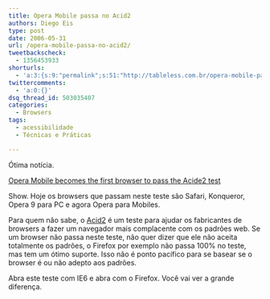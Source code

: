 ```yaml
---
title: Opera Mobile passa no Acid2
authors: Diego Eis
type: post
date: 2006-05-31
url: /opera-mobile-passa-no-acid2/
tweetbackscheck:
  - 1356453933
shorturls:
  - 'a:3:{s:9:"permalink";s:51:"http://tableless.com.br/opera-mobile-passa-no-acid2";s:7:"tinyurl";s:26:"http://tinyurl.com/3ewasvn";s:4:"isgd";s:19:"http://is.gd/uDOFXR";}'
twittercomments:
  - 'a:0:{}'
dsq_thread_id: 503035407
categories:
  - Browsers
tags:
  - acessibilidade
  - Técnicas e Práticas

---
```

Ótima notícia.
  
[Opera Mobile becomes the first browser to pass the Acide2 test][1]

Show. Hoje os browsers que passam neste teste são Safari, Konqueror, Opera 9 para PC e agora Opera para Mobiles.

Para quem não sabe, o [Acid2][2] é um teste para ajudar os fabricantes de browsers a fazer um navegador mais complacente com os padrões web. Se um browser não passa neste teste, não quer dizer que ele não aceita totalmente os padrões, o Firefox por exemplo não passa 100% no teste, mas tem um ótimo suporte. Isso não é ponto pacífico para se basear se o browser é ou não adepto aos padrões.

Abra este teste com IE6 e abra com o Firefox. Você vai ver a grande diferença.

 [1]: http://operawatch.com/news/2006/05/opera-mobile-becomes-the-first-mobile-browser-to-pass-the-acid2-test.html
 [2]: http://www.webstandards.org/action/acid2/